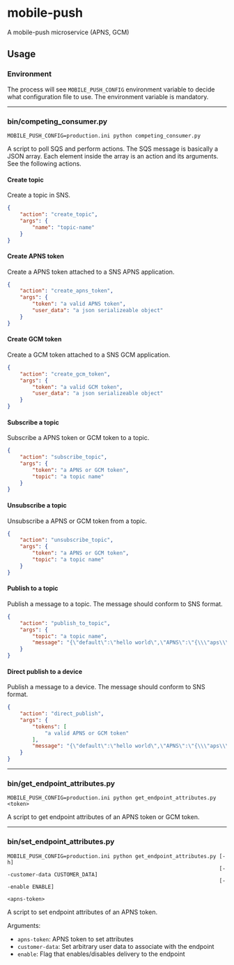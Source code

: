 # mobile-push
A mobile-push microservice (APNS, GCM)

## Usage

### Environment
The process will see `MOBILE_PUSH_CONFIG` environment variable to decide what configuration file to use.
The environment variable is mandatory.

-----

### bin/competing_consumer.py

```
MOBILE_PUSH_CONFIG=production.ini python competing_consumer.py
```

A script to poll SQS and perform actions.
The SQS message is basically a JSON array.
Each element inside the array is an action and its arguments.
See the following actions.

#### Create topic
Create a topic in SNS.

```json
{
    "action": "create_topic",
    "args": {
        "name": "topic-name"
    }
}
```

#### Create APNS token
Create a APNS token attached to a SNS APNS application.

```json
{
    "action": "create_apns_token",
    "args": {
        "token": "a valid APNS token",
        "user_data": "a json serializeable object"
    }
}
```

#### Create GCM token
Create a GCM token attached to a SNS GCM application.

```json
{
    "action": "create_gcm_token",
    "args": {
        "token": "a valid GCM token",
        "user_data": "a json serializeable object"
    }
}
```

#### Subscribe a topic
Subscribe a APNS token or GCM token to a topic.

```json
{
    "action": "subscribe_topic",
    "args": {
        "token": "a APNS or GCM token",
        "topic": "a topic name"
    }
}
```

#### Unsubscribe a topic
Unsubscribe a APNS or GCM token from a topic.

```json
{
    "action": "unsubscribe_topic",
    "args": {
        "token": "a APNS or GCM token",
        "topic": "a topic name"
    }
}
```

#### Publish to a topic
Publish a message to a topic. The message should conform to SNS format.

```json
{
    "action": "publish_to_topic",
    "args": {
        "topic": "a topic name",
        "message": "{\"default\":\"hello world\",\"APNS\":\"{\\\"aps\\\":{\\\"alert\\\": \\\"hello world\\\"} }\",\"GCM\":\"{ \\\"data\\\": { \\\"message\\\": \\\"hello world\\\" } }\"}"
    }
}
```

#### Direct publish to a device
Publish a message to a device. The message should conform to SNS format.

```json
{
    "action": "direct_publish",
    "args": {
        "tokens": [
            "a valid APNS or GCM token"
        ],
        "message": "{\"default\":\"hello world\",\"APNS\":\"{\\\"aps\\\":{\\\"alert\\\": \\\"hello world\\\"} }\",\"GCM\":\"{ \\\"data\\\": { \\\"message\\\": \\\"hello world\\\" } }\"}"
    }
}
```

---

### bin/get_endpoint_attributes.py

```
MOBILE_PUSH_CONFIG=production.ini python get_endpoint_attributes.py <token>
```

A script to get endpoint attributes of an APNS token or GCM token.

---

### bin/set_endpoint_attributes.py

```
MOBILE_PUSH_CONFIG=production.ini python get_endpoint_attributes.py [-h]
                                                                    [--customer-data CUSTOMER_DATA]
                                                                    [--enable ENABLE]
                                                                    <apns-token>
```

A script to set endpoint attributes of an APNS token.

Arguments:
- `apns-token`: APNS token to set attributes
- `customer-data`: Set arbitrary user data to associate with the endpoint
- `enable`: Flag that enables/disables delivery to the endpoint
